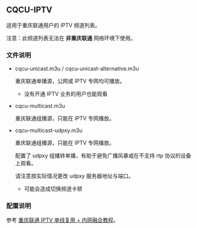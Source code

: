 ## CQCU-IPTV

适用于重庆联通用户的 IPTV 频道列表。

注意：此频道列表无法在 **非重庆联通** 网络环境下使用。

### 文件说明

- cqcu-unicast.m3u / cqcu-unicast-alternative.m3u

  重庆联通单播源，公网或 IPTV 专网均可播放。

  - 没有开通 IPTV 业务的用户也能观看

- cqcu-multicast.m3u

  重庆联通组播源，只能在 IPTV 专网播放。

- cqcu-multicast-udpxy.m3u

  重庆联通组播源，只能在 IPTV 专网播放。

  配置了 udpxy 组播转单播，有助于避免广播风暴或在不支持 rtp 协议的设备上观看。

  请注意按实际情况更改 udpxy 服务器地址与端口。

  - 可能会造成切换频道卡顿

### 配置说明

参考 [重庆联通 IPTV 单线复用 + 内网融合教程](https://github.com/1715173329/blog/issues/5)。
